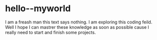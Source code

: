 # hello--myworld
I am a freash man
this text says nothing. I am exploring this coding feild. Well I hope I can mastrer these knowledge as soon as possible cause I really need to start and finish some projects.

